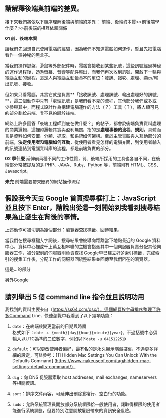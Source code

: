 ## 請解釋後端與前端的差異。

接下來我們將依以下順序理解後端與前端的差異：
前端、後端的本質>>前後端學什麼？>>前後端的相互依賴關係

**01 前、後端本質** 

讓我們先回想自己使用電腦的經驗，因為我們不知道電腦如何運作，暫且先把電腦看作一個神秘的黑盒子。

當我們操作鍵盤、滑鼠等外部配件時，電腦會接收到某些訊號，這些訊號經過神秘的運作過程後，透過螢幕、音響等配件輸出，而我們再次收到訊號，開啟下一輪與電腦互動的過程，這是人與電腦互動最基本的單位：發訊、接收、處理、顯示/輸出訊號、接收。

但如果只看電腦，其實它就是負責**「接收訊號、處理訊號、輸出處理好的訊號」**，這三個動作中只有「處理訊號」是我們看不見的流程，其他部分我們或多或少參與其中，而程式設計作為構建電腦運作的方法（？）工具（？），將人類可見的部分劃給前端，看不見的歸於後端。

網路上許多回答「後端工程師到底在做什麼？」的帖子，都會說後端負責資料處理的商業邏輯，這裡的邏輯其實與盈利無關，指的是**處理事務的流程、規則**，具體而言是資料如何安置、分類、抓取，和系統如何架構。至於主管電腦與人互動部分的前端，**決定使用者和電腦如何互動**，從使用者看見怎樣的電腦介面，到使用者輸入的訊號連結到電腦資料庫的流程，都是前端負責的部分。


**02 學什麼**
延伸前兩種不同的工作性質，前、後端所採用的工具也各自不同，在後端部分常被提及的是 PHP、JAVA、Ruby、Python 等，前端則有 HTML、CSS、Javascript。

**未完**
前端需要帶來優異的網站操作流程



## 假設我今天去 Google 首頁搜尋框打上：JavaScript 並且按下 Enter，請說出從這一刻開始到我看到搜尋結果為止發生在背後的事情。

上述動作可被切割為幾個部分：瀏覽器查找標籤、回傳結果、

當我們在搜尋框鍵入字詞後，搜尋結果會被導向距離當下地點最近的 Google 資料中心，資料中心裡成千上萬互相串聯的主機會指派其中一個伺服器負責分配其他伺服器工作，被分配到的伺服器則負責查找 Google早已建立好的索引標籤，完成索引的搜集工作後，分配工作的伺服器回統整結果並回傳至我們所在的瀏覽器。

這是...的部分

另外Google






## 請列舉出 5 個 command line 指令並且說明功用

我找到的資料主要來自（https://ss64.com/osx/），這個網頁按字母排序整理了許多Command Line，快速瀏覽中我看到了以下幾項功能：

1. `date`：在終端機變更當前的日期與時間  
格式如下：`date -u {month}{day}{hour}{minute}{year}`，不過括號中必須輸入以UTC為準的二位數字，例如以下`date -u 0415122519`

2. `default`：可以更改使用者偏好，最有名的是永久顯示隱藏檔案，不過更多詳細的設定，可以參考：[11 Hidden Mac Settings You Can Unlock With the Defaults Command] (https://www.makeuseof.com/tag/hidden-mac-settings-defaults-command/）
3. `dig`：向 DNS 伺服器索取 host addresses, mail exchanges, nameservers 等相關資訊。
4. `sort`：排序文件內容，可延伸出刪除重複行、空白行的功能。
5. `sudo`：允許系統管理員開放部分系統權限給一般使用者，讓取得權限的使用者能進行系統調整，但要特別注意開放權限帶來的資訊安全風險。



